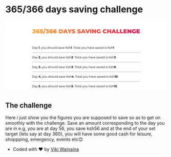 # 365/366 days saving challenge

![Design preview for the 365/366 days saving challenge](./images/Screenshot%20Total%20Savings%20In%20a%20Year.png)


## The challenge

Here i just show you the figures you are supposed to save so as to get on smoothly with the challenge.
Save an amount corresponding to the day you are in e.g, you are at day 56, you save ksh56 and at the end of your set target (lets say at day 360), you will have some good cash for leisure, shoppping, emergency, events etc😊


- Coded with ❤️ by [Viki Wainaina](https://twitter.com/vykiddeh_)


